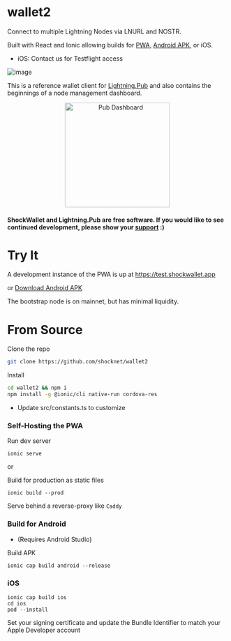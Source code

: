 # wallet2
Connect to multiple Lightning Nodes via LNURL and NOSTR. 

Built with React and Ionic allowing builds for [PWA](https://test.shockwallet.app), [Android APK](https://dl.shockwallet.app/shockwallet.apk), or iOS. 
* iOS: Contact us for Testflight access

![image](https://shockwallet.b-cdn.net/wnp%20banner.png)

This is a reference wallet client for [Lightning.Pub](https://github.com/shocknet/Lightning.Pub) and also contains the beginnings of a node management dashboard. 

<p style="text-align: center;"><img src="https://shockwallet.b-cdn.net/pub_home_ss.png" alt="Pub Dashboard" width="240"></p>

#### ShockWallet and Lightning.Pub are free software. If you would like to see continued development, please show your [support](https://github.com/sponsors/shocknet) :)


# Try It

A development instance of the PWA is up at https://test.shockwallet.app 

or [Download Android APK](https://dl.shockwallet.app/shockwallet.apk)

The bootstrap node is on mainnet, but has minimal liquidity.

# From Source

Clone the repo

```bash
git clone https://github.com/shocknet/wallet2
```
Install

```bash
cd wallet2 && npm i
npm install -g @ionic/cli native-run cordova-res
```
* Update src/constants.ts to customize

### Self-Hosting the PWA

Run dev server

```
ionic serve
```
or 

Build for production as static files

```
ionic build --prod
```

Serve behind a reverse-proxy like `Caddy`

### Build for Android
* (Requires Android Studio)

Build APK

```
ionic cap build android --release
```
### iOS

```
ionic cap build ios
cd ios
pod --install
```

Set your signing certificate and update the Bundle Identifier to match your Apple Developer account
